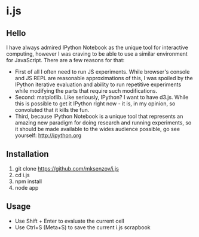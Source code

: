 i.js
====

Hello
-----

I have always admired IPython Notebook as the unique tool for interactive computing, however I was craving to be able to use a similar environment for JavaScript. There are a few reasons for that:

* First of all I often need to run JS experiments. While browser's console and JS REPL are reasonable approximations of this, I was spoiled by the IPython iterative evaluation and ability to run repetitive experiments while modifying the parts that require such modifications.
* Second: matplotlib. Like seriously, IPython? I want to have d3.js. While this is possible to get it IPython right now - it is, in my opinion, so convoluted that it kills the fun.
* Third, because IPython Notebook is a unique tool that represents an amazing new paradigm for doing research and running experiments, so it should be made available to the wides audience possible, go see yourself: http://ipython.org

Installation
-------------

1. git clone https://github.com/mksenzov/i.js
2. cd i.js
3. npm install
4. node app

Usage
-----

* Use Shift + Enter to evaluate the current cell
* Use Ctrl+S (Meta+S) to save the current i.js scrapbook
